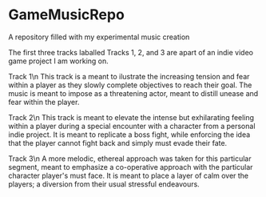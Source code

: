 # GameMusicRepo
A repository filled with my experimental music creation

The first three tracks laballed Tracks 1, 2, and 3 are apart of an indie video game project I am working on.


Track 1\n
This track is a meant to ilustrate the increasing tension and fear within a player as they slowly complete objectives to reach their goal. The music is meant to impose as a threatening actor, meant to distill unease and fear within the player.

Track 2\n
This track is meant to elevate the intense but exhilarating feeling within a player during a special encounter with a character from a personal indie project. It is meant to replicate a boss fight, while enforcing the idea that the player cannot fight back and simply must evade their fate.

Track 3\n
A more melodic, ethereal approach was taken for this particular segment, meant to emphasize a co-operative approach with the particular character player's must face. It is meant to place a layer of calm over the players; a diversion from their usual stressful endeavours.


